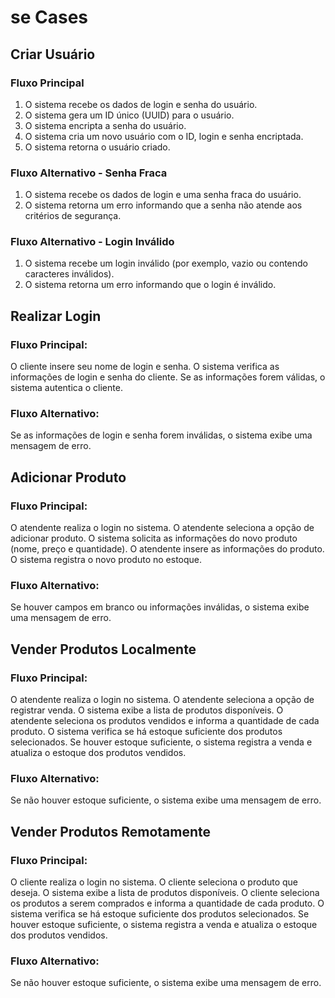 # se Cases

## Criar Usuário

### Fluxo Principal
1. O sistema recebe os dados de login e senha do usuário.
2. O sistema gera um ID único (UUID) para o usuário.
3. O sistema encripta a senha do usuário.
4. O sistema cria um novo usuário com o ID, login e senha encriptada.
5. O sistema retorna o usuário criado.

### Fluxo Alternativo - Senha Fraca
1. O sistema recebe os dados de login e uma senha fraca do usuário.
2. O sistema retorna um erro informando que a senha não atende aos critérios de segurança.

### Fluxo Alternativo - Login Inválido
1. O sistema recebe um login inválido (por exemplo, vazio ou contendo caracteres inválidos).
2. O sistema retorna um erro informando que o login é inválido.


## Realizar Login

### Fluxo Principal:
O cliente insere seu nome de login e senha.
O sistema verifica as informações de login e senha do cliente.
Se as informações forem válidas, o sistema autentica o cliente.

### Fluxo Alternativo:
Se as informações de login e senha forem inválidas, o sistema exibe uma mensagem de erro.


## Adicionar Produto

### Fluxo Principal:
O atendente realiza o login no sistema.
O atendente seleciona a opção de adicionar produto.
O sistema solicita as informações do novo produto (nome, preço e quantidade).
O atendente insere as informações do produto.
O sistema registra o novo produto no estoque.

### Fluxo Alternativo:
Se houver campos em branco ou informações inválidas, o sistema exibe uma mensagem de erro.


## Vender Produtos Localmente

### Fluxo Principal:
O atendente realiza o login no sistema.
O atendente seleciona a opção de registrar venda.
O sistema exibe a lista de produtos disponíveis.
O atendente seleciona os produtos vendidos e informa a quantidade de cada produto.
O sistema verifica se há estoque suficiente dos produtos selecionados.
Se houver estoque suficiente, o sistema registra a venda e atualiza o estoque dos produtos vendidos.

### Fluxo Alternativo:
Se não houver estoque suficiente, o sistema exibe uma mensagem de erro.


## Vender Produtos Remotamente

### Fluxo Principal:
O cliente realiza o login no sistema.
O cliente seleciona o produto que deseja.
O sistema exibe a lista de produtos disponíveis.
O cliente seleciona os produtos a serem comprados e informa a quantidade de cada produto.
O sistema verifica se há estoque suficiente dos produtos selecionados.
Se houver estoque suficiente, o sistema registra a venda e atualiza o estoque dos produtos vendidos.

### Fluxo Alternativo:
Se não houver estoque suficiente, o sistema exibe uma mensagem de erro.
